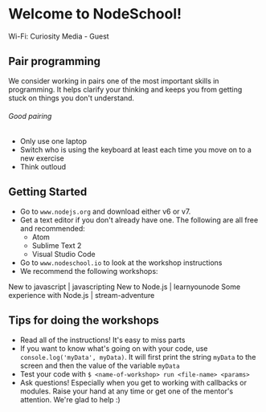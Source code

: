 # Welcome to NodeSchool!

Wi-Fi: Curiosity Media - Guest

## Pair programming

We consider working in pairs one of the most important skills in programming.
It helps clarify your thinking and keeps you from getting stuck on things
you don't understand.

###### Good pairing
- Only use one laptop
- Switch who is using the keyboard at least each time you move on to a new
  exercise
- Think outloud

## Getting Started

- Go to `www.nodejs.org` and download either v6 or v7.
- Get a text editor if you don't already have one. The following are all free
  and recommended:
  * Atom
  * Sublime Text 2
  * Visual Studio Code
- Go to `www.nodeschool.io` to look at the workshop instructions
- We recommend the following workshops:

New to javascript            | javascripting
New to Node.js               | learnyounode
Some experience with Node.js | stream-adventure

## Tips for doing the workshops

- Read all of the instructions! It's easy to miss parts
- If you want to know what's going on with your code, use
`console.log('myData', myData)`. It will first print the string `myData` to
the screen and then the value of the variable `myData`
- Test your code with `$ <name-of-workshop> run <file-name> <params>`
- Ask questions! Especially when you get to working with callbacks or modules.
Raise your hand at any time or get one of the mentor's attention. We're glad to
help :)
